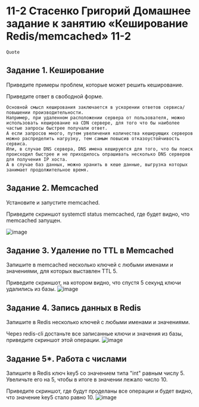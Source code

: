 # 11-2 Стасенко Григорий Домашнее задание к занятию «Кеширование Redis/memcached» 11-2

````
Quote
````
## Задание 1. Кеширование
Приведите примеры проблем, которые может решить кеширование.

Приведите ответ в свободной форме.

````
Основной смысл кеширования заключается в ускорении ответов сервиса/повышении производительности.
Например, при удаленном расположении сервера от пользователя, можно использовать кеширование на CDN сервере, для того что бы наиболее частые запросы быстрее получали ответ.
А если запросов много, путем увеличения количества кеширующих серверов можно распределить нагрузку, тем самым повысив отказоустойчивость сервиса.
Или, в случае DNS сервера, DNS имена кешируются для того, что бы поиск происходил быстрее и не приходилось опрашивать несколько DNS серверов для получения IP хоста.
А в случае баз данных, можно хранить в кеше данные, выгрузка которых занимает продолжительное время.

````

## Задание 2. Memcached
Установите и запустите memcached.

Приведите скриншот systemctl status memcached, где будет видно, что memcached запущен.

![image](https://github.com/Nightnek/WH11-2/assets/127677631/39524b72-ede3-4d6c-80d6-c566166ebff5)


## Задание 3. Удаление по TTL в Memcached
Запишите в memcached несколько ключей с любыми именами и значениями, для которых выставлен TTL 5.

Приведите скриншот, на котором видно, что спустя 5 секунд ключи удалились из базы.
![image](https://github.com/Nightnek/WH11-2/assets/127677631/e9b38539-025d-4c81-bc9d-09e58c832eb7)


## Задание 4. Запись данных в Redis
Запишите в Redis несколько ключей с любыми именами и значениями.

Через redis-cli достаньте все записанные ключи и значения из базы, приведите скриншот этой операции.
![image](https://github.com/Nightnek/WH11-2/assets/127677631/eea32605-79ac-4689-bce1-5e7db9e26537)


## Задание 5*. Работа с числами
Запишите в Redis ключ key5 со значением типа "int" равным числу 5. Увеличьте его на 5, чтобы в итоге в значении лежало число 10.

Приведите скриншот, где будут проделаны все операции и будет видно, что значение key5 стало равно 10.
![image](https://github.com/Nightnek/WH11-2/assets/127677631/ba2fdc53-63fe-45eb-89d1-b7fb78573ef9)

